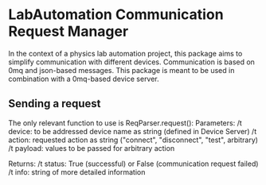 # LabAutomation Communication Request Manager

In the context of a physics lab automation project, this package aims to simplify communication with different devices. 
Communication is based on 0mq and json-based messages. This package is meant to be used in combination with a 0mq-based device server.

## Sending a request
The only relevant function to use is ReqParser.request():
Parameters:
/t device: to be addressed device name as string (defined in Device Server)
/t action: requested action as string ("connect", "disconnect", "test", arbitrary)
/t payload: values to be passed for arbitrary action 
        
Returns:
/t status: True (successful) or False (communication request failed)
/t info: string of more detailed information 

